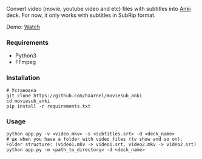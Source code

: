 

Convert video (movie, youtube video and etc) files with subtitles into [Anki](https://apps.ankiweb.net/) deck. For now, it only works with subtitles in SubRip format.

Demo: [Watch](https://player.vimeo.com/video/559606758)

### Requirements

- Python3
- FFmpeg

### Installation

```shell
# Установка
git clone https://github.com/haarnel/moviesub_anki
cd moviesub_anki
pip install -r requirements.txt
```

### Usage

```shell
python app.py -v <video.mkv> -s <subtitles.srt> -d <deck_name>
# щк when you have a folder with video files (tv show and so on). Folder structure: (video1.mkv -> video1.srt, video2.mkv -> video2.srt)
python app.py -m <path_to_directory> -d <deck_name>
```
